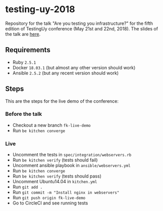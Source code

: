 # testing-uy-2018

Repository for the talk "Are you testing you infrastructure?" for the fifth edition of TestingUy conference (May 21st and 22nd, 2018). The slides of the talk are [here](https://docs.google.com/presentation/d/1XSPFUhxscA8G37lnf8LFGu3g5IGiAXZzKkpgOrHtoU0/edit#slide=id.g392b0d6e9a_0_0).

## Requirements

- Ruby `2.5.1`
- Docker `18.03.1` (but almost any other version should work)
- Ansible `2.5.2`  (but any recent version should work)

## Steps

This are the steps for the live demo of the conference:

### Before the talk

- Checkout a new branch `fk-live-demo`
- Run `be kitchen converge`

### Live

- Uncomment the tests in `spec/integration/webservers.rb`
- Run `be kitchen verify` (tests  should fail)
- Uncomment ansible playbook in `ansible/webservers.yml`
- Run `be kitchen converge`
- Run `be kitchen verify` (tests should pass)
- Uncomment Ubuntu14.04 in `kitchen.yml`
- Run `git add .`
- Run `git commit -m "Install nginx in webservers"`
- Run `git push origin fk-live-demo`
- Go to CircleCI and see running tests
